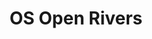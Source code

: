 ---
schema: default
title: OS Open Rivers
organization: Perth and Kinross Council
notes: >-
    OS Open Rivers is a two-dimensional topologically connected link and node watercourse network of Great Britain. The geometry of the links approximates the central alignment of the watercourse. Attribution indicates the Flow Direction and Name of the watercourse.
resources:
  - name: OS Open Rivers HTML
  - url: >-
      https://www.ordnancesurvey.co.uk/business-government/products/open-map-rivers
  - format: HTML

  - name: OS Open Rivers HTML
  - url: >-
      https://www.ordnancesurvey.co.uk/opendatadownload/products.html#OPRVRS
  - format: HTML

  - name: OS Open Rivers ATOM FEED
  - url: >-
      http://os.uk/xml/atom/OSOpenRivers.xml
  - format: ATOM FEED
license: uk-ogl
category:

  - hydrography
  - river-network
  - water-network
maintainer: Perth and Kinross Council
maintainer_email: someone@example.com
---